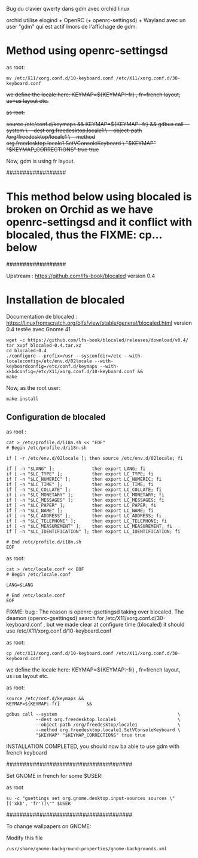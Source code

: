 Bug du clavier qwerty dans gdm avec orchid linux

orchid utilise elogind + OpenRC (+ openrc-settingsd) + Wayland avec un user "gdm" qui est actif lmors de l'affichage de gdm.

# Method using openrc-settingsd

as root: 
```
mv /etc/X11/xorg.conf.d/10-keyboard.conf /etc/X11/xorg.conf.d/30-keyboard.conf
```

~~we define the locale here: KEYMAP=${KEYMAP:-fr} , fr=french layout, us=us layout etc.~~

~~as root:~~

~~source /etc/conf.d/keymaps &&
KEYMAP=${KEYMAP:-fr}          &&
gdbus call --system                                             \
           --dest org.freedesktop.locale1                       \
           --object-path /org/freedesktop/locale1               \
           --method org.freedesktop.locale1.SetVConsoleKeyboard \
           "$KEYMAP" "$KEYMAP_CORRECTIONS" true true~~


Now, gdm is using fr layout.


##################
# This method below using blocaled is broken on Orchid as we have openrc-settingsd and it conflict with blocaled, thus the FIXME: cp... below
##################

Upstream :
https://github.com/lfs-book/blocaled
version 0.4

# Installation de blocaled

Documentation de blocaled :
https://linuxfromscratch.org/blfs/view/stable/general/blocaled.html
version 0.4 testée avec Gnome 41
```
wget -c https://github.com/lfs-book/blocaled/releases/download/v0.4/
tar xvpf blocaled-0.4.tar.xz
cd blocaled-0.4
./configure --prefix=/usr --sysconfdir=/etc --with-localeconfig=/etc/env.d/02locale --with-keyboardconfig=/etc/conf.d/keymaps --with-xkbdconfig=/etc/X11/xorg.conf.d/10-keyboard.conf &&
make
```
Now, as the root user:
```
make install
````
## Configuration de blocaled

as root :
```
cat > /etc/profile.d/i18n.sh << "EOF"
# Begin /etc/profile.d/i18n.sh

if [ -r /etc/env.d/02locale ]; then source /etc/env.d/02locale; fi

if [ -n "$LANG" ];              then export LANG; fi
if [ -n "$LC_TYPE" ];           then export LC_TYPE; fi
if [ -n "$LC_NUMERIC" ];        then export LC_NUMERIC; fi
if [ -n "$LC_TIME" ];           then export LC_TIME; fi
if [ -n "$LC_COLLATE" ];        then export LC_COLLATE; fi
if [ -n "$LC_MONETARY" ];       then export LC_MONETARY; fi
if [ -n "$LC_MESSAGES" ];       then export LC_MESSAGES; fi
if [ -n "$LC_PAPER" ];          then export LC_PAPER; fi
if [ -n "$LC_NAME" ];           then export LC_NAME; fi
if [ -n "$LC_ADDRESS" ];        then export LC_ADDRESS; fi
if [ -n "$LC_TELEPHONE" ];      then export LC_TELEPHONE; fi
if [ -n "$LC_MEASUREMENT" ];    then export LC_MEASUREMENT; fi
if [ -n "$LC_IDENTIFICATION" ]; then export LC_IDENTIFICATION; fi

# End /etc/profile.d/i18n.sh
EOF
```

as root:
```
cat > /etc/locale.conf << EOF
# Begin /etc/locale.conf

LANG=$LANG

# End /etc/locale.conf
EOF
```

FIXME: bug : The reason is openrc-gsettingsd taking over blocaled. The deamon (openrc-gsettingsd) search for /etc/X11/xorg.conf.d/30-keyboard.conf , but we made clear at configure time (blocaled) it should use /etc/X11/xorg.conf.d/10-keyboard.conf

as root: 
```
cp /etc/X11/xorg.conf.d/10-keyboard.conf /etc/X11/xorg.conf.d/30-keyboard.conf
```

we define the locale here: KEYMAP=${KEYMAP:-fr} , fr=french layout, us=us layout etc.

as root:
```
source /etc/conf.d/keymaps &&
KEYMAP=${KEYMAP:-fr}          &&

gdbus call --system                                             \
           --dest org.freedesktop.locale1                       \
           --object-path /org/freedesktop/locale1               \
           --method org.freedesktop.locale1.SetVConsoleKeyboard \
           "$KEYMAP" "$KEYMAP_CORRECTIONS" true true
```

INSTALLATION COMPLETED, you should now ba able to use gdm with french keyboard

######################################

Set GNOME in french for some $USER:

as root
```
su -c "gsettings set org.gnome.desktop.input-sources sources \"[('xkb', 'fr')]\"" $USER
```

######################################

To change wallpapers on GNOME:

Modify this file

```
/usr/share/gnome-background-properties/gnome-backgrounds.xml
```
